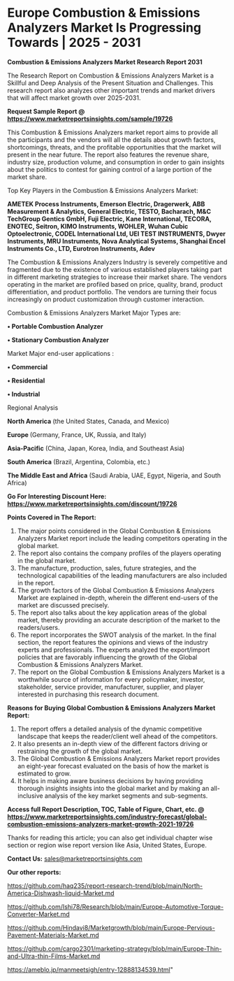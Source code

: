 # Europe Combustion & Emissions Analyzers Market Is Progressing Towards | 2025 - 2031

<strong>Combustion & Emissions Analyzers Market Research Report 2031</strong>

The Research Report on Combustion & Emissions Analyzers Market is a Skillful and Deep Analysis of the Present Situation and Challenges. This research report also analyzes other important trends and market drivers that will affect market growth over 2025-2031.

<strong>Request Sample Report @ <a href=https://www.marketreportsinsights.com/sample/19726>https://www.marketreportsinsights.com/sample/19726</a></strong>

This Combustion & Emissions Analyzers market report aims to provide all the participants and the vendors will all the details about growth factors, shortcomings, threats, and the profitable opportunities that the market will present in the near future. The report also features the revenue share, industry size, production volume, and consumption in order to gain insights about the politics to contest for gaining control of a large portion of the market share.

Top Key Players in the Combustion & Emissions Analyzers Market:

<strong>AMETEK Process Instruments, Emerson Electric, Dragerwerk, ABB Measurement & Analytics, General Electric, TESTO, Bacharach, M&C TechGroup Gentics GmbH, Fuji Electric, Kane International, TECORA, ENOTEC, Seitron, KIMO Instruments, WOHLER, Wuhan Cubic Optoelectronic, CODEL International Ltd, UEI TEST INSTRUMENTS, Dwyer Instruments, MRU Instruments, Nova Analytical Systems, Shanghai Encel Instruments Co., LTD, Eurotron Instruments, Adev</strong>

The Combustion & Emissions Analyzers Industry is severely competitive and fragmented due to the existence of various established players taking part in different marketing strategies to increase their market share. The vendors operating in the market are profiled based on price, quality, brand, product differentiation, and product portfolio. The vendors are turning their focus increasingly on product customization through customer interaction.

Combustion & Emissions Analyzers Market Major Types are:

<strong>• Portable Combustion Analyzer

• Stationary Combustion Analyzer</strong>

Market Major end-user applications :

<strong>• Commercial

• Residential

• Industrial</strong>

Regional Analysis

</u><strong><b>North America</b></strong> (the United States, Canada, and Mexico)

<strong><b>Europe </b></strong>(Germany, France, UK, Russia, and Italy)

<strong><b>Asia-Pacific</b></strong> (China, Japan, Korea, India, and Southeast Asia)

<strong><b>South America</b></strong> (Brazil, Argentina, Colombia, etc.)

<strong><b>The Middle East and Africa</b></strong> (Saudi Arabia, UAE, Egypt, Nigeria, and South Africa)

<strong>Go For Interesting Discount Here: <a href=https://www.marketreportsinsights.com/discount/19726>https://www.marketreportsinsights.com/discount/19726</a></strong>

<strong>Points Covered in The Report:</strong>
<ol>
  <li>The major points considered in the Global Combustion & Emissions Analyzers Market report include the leading competitors operating in the global market.</li>
  <li>The report also contains the company profiles of the players operating in the global market.</li>
  <li>The manufacture, production, sales, future strategies, and the technological capabilities of the leading manufacturers are also included in the report.</li>
  <li>The growth factors of the Global Combustion & Emissions Analyzers Market are explained in-depth, wherein the different end-users of the market are discussed precisely.</li>
  <li>The report also talks about the key application areas of the global market, thereby providing an accurate description of the market to the readers/users.</li>
  <li>The report incorporates the SWOT analysis of the market. In the final section, the report features the opinions and views of the industry experts and professionals. The experts analyzed the export/import policies that are favorably influencing the growth of the Global Combustion & Emissions Analyzers Market.</li>
  <li>The report on the Global Combustion & Emissions Analyzers Market is a worthwhile source of information for every policymaker, investor, stakeholder, service provider, manufacturer, supplier, and player interested in purchasing this research document.</li>
</ol>
<strong>Reasons for Buying Global Combustion & Emissions Analyzers Market Report:</strong>

<ol>
  <li>The report offers a detailed analysis of the dynamic competitive landscape that keeps the reader/client well ahead of the competitors.</li>
  <li>It also presents an in-depth view of the different factors driving or restraining the growth of the global market.</li>
  <li>The Global Combustion & Emissions Analyzers Market report provides an eight-year forecast evaluated on the basis of how the market is estimated to grow.</li>
  <li>It helps in making aware business decisions by having providing thorough insights insights into the global market and by making an all-inclusive analysis of the key market segments and sub-segments.</li>
</ol>
<strong>Access full Report Description, TOC, Table of Figure, Chart, etc. @ <a href=https://www.marketreportsinsights.com/industry-forecast/global-combustion-emissions-analyzers-market-growth-2021-19726>https://www.marketreportsinsights.com/industry-forecast/global-combustion-emissions-analyzers-market-growth-2021-19726</a></strong>


Thanks for reading this article; you can also get individual chapter wise section or region wise report version like Asia, United States, Europe.

<strong>Contact Us:</strong>
sales@marketreportsinsights.com

<strong>Our other reports:</strong>

<a href=https://github.com/haq235/report-research-trend/blob/main/North-America-Dishwash-liquid-Market.md>https://github.com/haq235/report-research-trend/blob/main/North-America-Dishwash-liquid-Market.md</a>

<a href=https://github.com/Ishi78/Research/blob/main/Europe-Automotive-Torque-Converter-Market.md>https://github.com/Ishi78/Research/blob/main/Europe-Automotive-Torque-Converter-Market.md</a>

<a href=https://github.com/Hindavi8/Marketgrowth/blob/main/Europe-Pervious-Pavement-Materials-Market.md>https://github.com/Hindavi8/Marketgrowth/blob/main/Europe-Pervious-Pavement-Materials-Market.md</a>

<a href=https://github.com/cargo2301/marketing-strategy/blob/main/Europe-Thin-and-Ultra-thin-Films-Market.md>https://github.com/cargo2301/marketing-strategy/blob/main/Europe-Thin-and-Ultra-thin-Films-Market.md</a>

<a href=https://ameblo.jp/manmeetsigh/entry-12888134539.html>https://ameblo.jp/manmeetsigh/entry-12888134539.html</a>"
